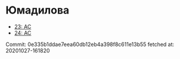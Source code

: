 # Юмадилова
- [23: AC](23.md)
- [24: AC](24.md)

Commit: 0e335b1ddae7eea60db12eb4a398f8c611e13b55
 fetched at: 20201027-161820
